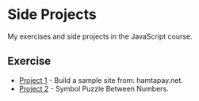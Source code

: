 # Side Projects
My exercises and side projects in the JavaScript course.

## Exercise
- [Project 1](https://github.com/amirhossein-github/master-khateri/blob/main/side-projects/sampleSite/README.md) - Build a sample site from: hamtapay.net.
- [Project 2](https://github.com/amirhossein-github/master-khateri/blob/main/side-projects/puzzle1/README.md) - Symbol Puzzle Between Numbers.